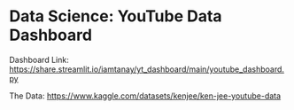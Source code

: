 # Data Science: YouTube Data Dashboard 
Dashboard Link: https://share.streamlit.io/iamtanay/yt_dashboard/main/youtube_dashboard.py

The Data: https://www.kaggle.com/datasets/kenjee/ken-jee-youtube-data
